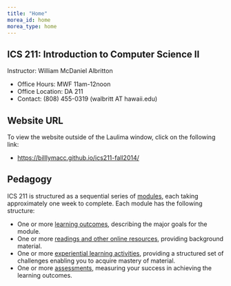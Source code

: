 ```yaml
---
title: "Home"
morea_id: home
morea_type: home
---
```


## ICS 211: Introduction to Computer Science II

Instructor:	William McDaniel Albritton

  * Office Hours:	MWF 11am-12noon
  * Office Location: 	DA 211
  * Contact:	(808) 455-0319 (walbritt AT hawaii.edu)

## Website URL

To view the website outside of the Laulima window, click on the following link:

  * <a href="https://billlymacc.github.io/ics211-fall2014/" target="_blank">https://billlymacc.github.io/ics211-fall2014/</a>

## Pedagogy

ICS 211 is structured as a sequential series of [modules](modules),
each taking approximately one week to complete. 
Each module has the following structure:

  * One or more [learning outcomes](outcomes), describing the major goals for the module.
  * One or more [readings and other online resources](readings), providing background material.
  * One or more [experiential learning activities](experiences), providing a structured set of challenges enabling you to acquire mastery of material.
  * One or more [assessments](assessments), measuring your success in achieving the learning outcomes.